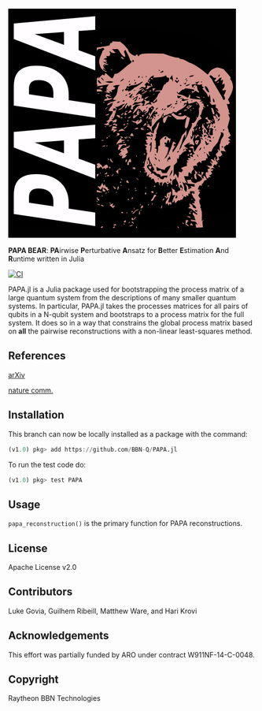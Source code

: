 ![PAPA](docs/images/PAPA_BEAR_small.png)

**PAPA BEAR**: **PA**irwise **P**erturbative **A**nsatz for **B**etter **E**stimation **A**nd **R**untime written in Julia

[![CI](https://github.com/BBN-Q/PAPA.jl/actions/workflows/CI.yml/badge.svg)](https://github.com/BBN-Q/PAPA.jl/actions/workflows/CI.yml)

PAPA.jl is a Julia package used for bootstrapping the process matrix of a large quantum system from the descriptions of many smaller quantum systems.  In particular, PAPA.jl takes the processes matrices for all pairs of qubits in a N-qubit system and bootstraps to a process matrix for the full system. It does so in a way that constrains the global process matrix based on __all__ the pairwise reconstructions with a non-linear least-squares method.

## References
[arXiv](https://arxiv.org/abs/1902.10821)

[nature comm.](https://www.nature.com/articles/s41467-020-14873-1)

## Installation
This branch can now be locally installed as a package with the command:
```julia
(v1.0) pkg> add https://github.com/BBN-Q/PAPA.jl
```

To run the test code do:
```julia
(v1.0) pkg> test PAPA
```

## Usage
`papa_reconstruction()` is the primary function for PAPA reconstructions.

## License
Apache License v2.0

## Contributors
Luke Govia, Guilhem Ribeill, Matthew Ware, and Hari Krovi

## Acknowledgements
This effort was partially funded by ARO under contract W911NF-14-C-0048.

## Copyright
Raytheon BBN Technologies
